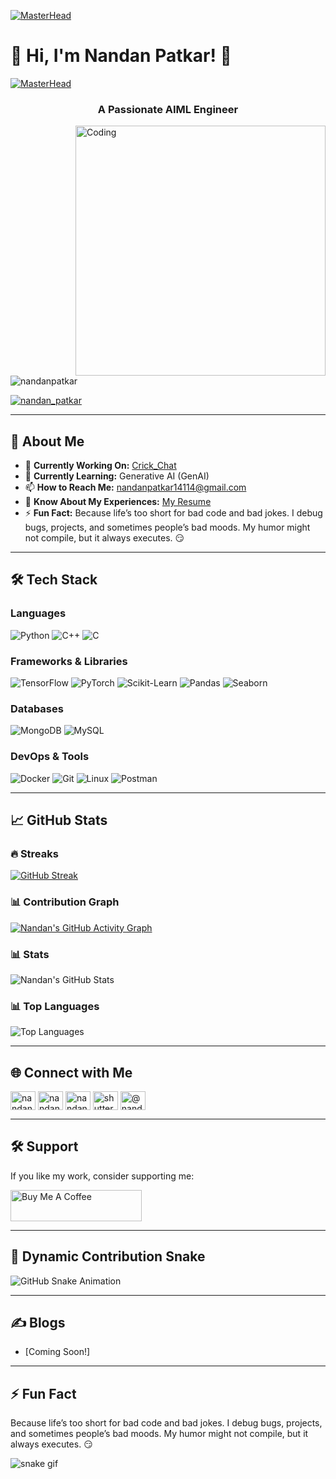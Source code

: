 [![MasterHead](https://github-production-user-asset-6210df.s3.amazonaws.com/74038190/240304586-d48893bd-0757-481c-8d7e-ba3e163feae7.png?X-Amz-Algorithm=AWS4-HMAC-SHA256&X-Amz-Credential=AKIAVCODYLSA53PQK4ZA%2F20250109%2Fus-east-1%2Fs3%2Faws4_request&X-Amz-Date=20250109T113256Z&X-Amz-Expires=300&X-Amz-Signature=bc1027fb8e4e78107e7aaabd93c3fd01f802b6533ee9bb2589326a1db1757163&X-Amz-SignedHeaders=host)](https://rishavchanda.io)














# 👋 Hi, I'm Nandan Patkar! 🚀

[![MasterHead](https://github-production-user-asset-6210df.s3.amazonaws.com/74038190/240304586-d48893bd-0757-481c-8d7e-ba3e163feae7.png)](https://rishavchanda.io)

<h3 align="center">A Passionate AIML Engineer</h3>

<img align="right" alt="Coding" width="400" src="https://github-production-user-asset-6210df.s3.amazonaws.com/74038190/371756373-fddcdbcd-5ea2-4416-9f59-ca7fd9394aca.gif" />

<p align="left"> <img src="https://komarev.com/ghpvc/?username=nandanpatkar&label=Profile%20views&color=0e75b6&style=flat" alt="nandanpatkar" /> </p>
<p align="left"> <a href="https://twitter.com/nandan_patkar" target="blank"><img src="https://img.shields.io/twitter/follow/nandan_patkar?logo=twitter&style=for-the-badge" alt="nandan_patkar" /></a> </p>

---

## 🔭 **About Me**

- 🔭 **Currently Working On:** [Crick_Chat](https://github.com/nandanpatkar/Crick_Chat)
- 🌱 **Currently Learning:** Generative AI (GenAI)
- 📫 **How to Reach Me:** nandanpatkar14114@gmail.com
- 📄 **Know About My Experiences:** [My Resume](https://drive.google.com/drive/folders/1LNoedGsiz2bk41_Tp4pGNir-V0gTclR0?usp=drive_link)
- ⚡ **Fun Fact:** Because life’s too short for bad code and bad jokes. I debug bugs, projects, and sometimes people’s bad moods. My humor might not compile, but it always executes. 😏

---

## 🛠️ **Tech Stack**

### **Languages**
![Python](https://img.shields.io/badge/Python-%233776AB.svg?style=for-the-badge&logo=python&logoColor=white)
![C++](https://img.shields.io/badge/C%2B%2B-%2300599C.svg?style=for-the-badge&logo=c%2B%2B&logoColor=white)
![C](https://img.shields.io/badge/C-%2300599C.svg?style=for-the-badge&logo=c&logoColor=white)

### **Frameworks & Libraries**
![TensorFlow](https://img.shields.io/badge/TensorFlow-%23FF6F00.svg?style=for-the-badge&logo=tensorflow&logoColor=white)
![PyTorch](https://img.shields.io/badge/PyTorch-%23EE4C2C.svg?style=for-the-badge&logo=pytorch&logoColor=white)
![Scikit-Learn](https://img.shields.io/badge/Scikit--Learn-%23F7931E.svg?style=for-the-badge&logo=scikit-learn&logoColor=white)
![Pandas](https://img.shields.io/badge/Pandas-%23150458.svg?style=for-the-badge&logo=pandas&logoColor=white)
![Seaborn](https://img.shields.io/badge/Seaborn-%23000000.svg?style=for-the-badge&logo=seaborn&logoColor=white)

### **Databases**
![MongoDB](https://img.shields.io/badge/MongoDB-%2347A248.svg?style=for-the-badge&logo=mongodb&logoColor=white)
![MySQL](https://img.shields.io/badge/MySQL-%2300f.svg?style=for-the-badge&logo=mysql&logoColor=white)

### **DevOps & Tools**
![Docker](https://img.shields.io/badge/Docker-%230db7ed.svg?style=for-the-badge&logo=docker&logoColor=white)
![Git](https://img.shields.io/badge/Git-%23F05033.svg?style=for-the-badge&logo=git&logoColor=white)
![Linux](https://img.shields.io/badge/Linux-%23FCC624.svg?style=for-the-badge&logo=linux&logoColor=black)
![Postman](https://img.shields.io/badge/Postman-%23FF6C37.svg?style=for-the-badge&logo=postman&logoColor=white)

---

## 📈 **GitHub Stats**

### **🔥 Streaks**
[![GitHub Streak](https://streak-stats.demolab.com?user=nandanpatkar&theme=gruvbox&hide_border=false&background=0D1117)](https://git.io/streak-stats)

### **📊 Contribution Graph**
[![Nandan's GitHub Activity Graph](https://github-readme-activity-graph.vercel.app/graph?username=nandanpatkar&theme=react-dark)](https://github.com/nandanpatkar)

### **📊 Stats**
![Nandan's GitHub Stats](https://github-readme-stats.vercel.app/api?username=nandanpatkar&show_icons=true&theme=radical)

### **📊 Top Languages**
![Top Languages](https://github-readme-stats.vercel.app/api/top-langs/?username=nandanpatkar&layout=compact&theme=radical)

---

## 🌐 **Connect with Me**

<p align="left">
<a href="https://twitter.com/nandan_patkar" target="blank"><img align="center" src="https://raw.githubusercontent.com/rahuldkjain/github-profile-readme-generator/master/src/images/icons/Social/twitter.svg" alt="nandan_patkar" height="30" width="40" /></a>
<a href="https://linkedin.com/in/nandan-patkar" target="blank"><img align="center" src="https://raw.githubusercontent.com/rahuldkjain/github-profile-readme-generator/master/src/images/icons/Social/linked-in-alt.svg" alt="nandan-patkar" height="30" width="40" /></a>
<a href="https://kaggle.com/nandanpatkar" target="blank"><img align="center" src="https://raw.githubusercontent.com/rahuldkjain/github-profile-readme-generator/master/src/images/icons/Social/kaggle.svg" alt="nandanpatkar" height="30" width="40" /></a>
<a href="https://instagram.com/shutterbug_nandan" target="blank"><img align="center" src="https://raw.githubusercontent.com/rahuldkjain/github-profile-readme-generator/master/src/images/icons/Social/instagram.svg" alt="shutterbug_nandan" height="30" width="40" /></a>
<a href="https://medium.com/@nandanpatkar14114" target="blank"><img align="center" src="https://raw.githubusercontent.com/rahuldkjain/github-profile-readme-generator/master/src/images/icons/Social/medium.svg" alt="@nandanpatkar14114" height="30" width="40" /></a>
</p>

---

## 🛠️ **Support**

If you like my work, consider supporting me:

<a href="https://www.buymeacoffee.com/nandanpatkn"> <img align="center" src="https://cdn.buymeacoffee.com/buttons/v2/default-yellow.png" height="50" width="210" alt="Buy Me A Coffee" /></a>

---

## 🐍 **Dynamic Contribution Snake**
![GitHub Snake Animation](https://github.com/nandanpatkar/nandanpatkar/blob/output/github-contribution-grid-snake.svg)

---

## ✍️ **Blogs**

<!-- BLOG-POST-LIST:START -->
- [Coming Soon!]
<!-- BLOG-POST-LIST:END -->

---

## ⚡ **Fun Fact**
Because life’s too short for bad code and bad jokes. I debug bugs, projects, and sometimes people’s bad moods. My humor might not compile, but it always executes. 😏




![snake gif](https://github.com/nandanpatkar/YOUR_USERNAME/blob/output/github-snake-dark.svg)









